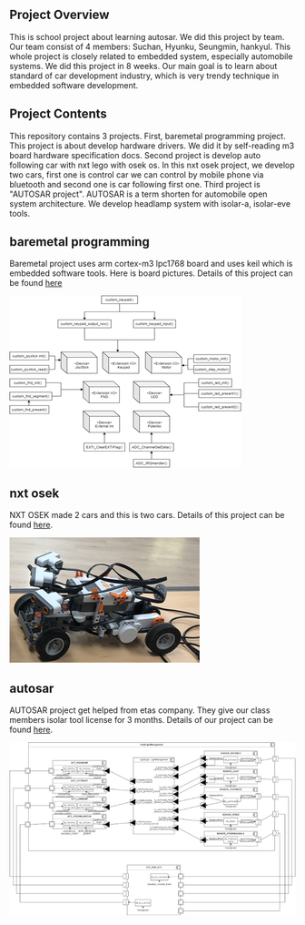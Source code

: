 ## Project Overview

This is school project about learning autosar. We did this project by team. Our team consist of 4 members: Suchan, Hyunku, Seungmin, hankyul. This whole project is closely related to embedded system, especially automobile systems. We did this project in 8 weeks. Our main goal is to learn about standard of car development industry, which is very trendy technique in embedded software development.

## Project Contents

This repository contains 3 projects. First, baremetal programming project. This project is about develop hardware drivers. We did it by self-reading m3 board hardware specification docs. Second project is develop auto following car with nxt lego with osek os. In this nxt osek project, we develop two cars, first one is control car we can control by mobile phone via bluetooth and second one is car following first one. Third project is "AUTOSAR project". AUTOSAR is a term shorten for automobile open system architecture. We develop headlamp system with isolar-a, isolar-eve tools. 

## baremetal programming

Baremetal project uses arm cortex-m3 lpc1768 board and uses keil which is embedded software tools.
Here is board pictures. Details of this project can be found [here](baremetal_programming/docs/team_project_docs.pdf)

![overview](baremetal_programming/docs/overview.png)

## nxt osek

NXT OSEK made 2 cars and this is two cars. Details of this project can be found [here](osek/docs/team_project_docs.pdf).

![overview](osek/docs/overview.png)

## autosar

AUTOSAR project get helped from etas company. They give our class members isolar tool license for 3 months. Details of our project can be found [here](autosar/docs/team_project_docs.pdf).

![overview](autosar/docs/overview.png)


